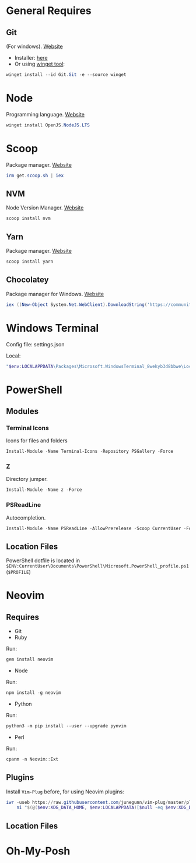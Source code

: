 General Requires
===================
## Git
(For windows). [Website](https://git-scm.com/)

* Installer: [here](https://github.com/git-for-windows/git/releases/download/v2.36.1.windows.1/Git-2.36.1-64-bit.exe)
* Or using [winget tool](https://docs.microsoft.com/en-us/windows/package-manager/winget):

```powershell
winget install --id Git.Git -e --source winget
```

# Node
Programming language. [Website](https://nodejs.org/en/)

```powershell
winget install OpenJS.NodeJS.LTS
```

# Scoop
Package manager. [Website](https://scoop.sh/)

```powershell
irm get.scoop.sh | iex
```

## NVM
Node Version Manager. [Website](https://github.com/nvm-sh/nvm)

```powershell
scoop install nvm
```

## Yarn
Package manager. [Website](https://yarnpkg.com/)

```powershell
scoop install yarn
```

## Chocolatey
Package manager for Windows. [Website](https://chocolatey.org/)

```powershell
iex ((New-Object System.Net.WebClient).DownloadString('https://community.chocolatey.org/install.ps1'))
```

Windows Terminal
===================
Config file: settings.json

Local:
```powershell
"$env:LOCALAPPDATA\Packages\Microsoft.WindowsTerminal_8wekyb3d8bbwe\LocalState\settings.json""
```

PowerShell
===================
## Modules

### Terminal Icons
Icons for files and folders

```powershell
Install-Module -Name Terminal-Icons -Repository PSGallery -Force
```

### Z
Directory jumper.

```powershell
Install-Module -Name z -Force
```

### PSReadLine
Autocompletion.

```powershell
Install-Module -Name PSReadLine -AllowPrerelease -Scoop CurrentUser -Force -SkipPublisherCheck
```

## Location Files

PowerShell dotfile is located in `$ENV:CurrentUser\Documents\PowerShell\Microsoft.PowerShell_profile.ps1` (`$PROFILE`)

Neovim
===================
## Requires

* Git
* Ruby

Run:
```powershell
gem install neovim
```

* Node

Run:
```powershell
npm install -g neovim
```

* Python

Run:
```powershell
python3 -m pip install --user --upgrade pynvim
```

* Perl

Run:
```powershell
cpanm -n Neovim::Ext
```

## Plugins

Install `Vim-Plug` before, for using Neovim plugins:

```powershell
iwr -useb https://raw.githubusercontent.com/junegunn/vim-plug/master/plug.vim |`
    ni "$(@($env:XDG_DATA_HOME, $env:LOCALAPPDATA)[$null -eq $env:XDG_DATA_HOME])/nvim-data/site/autoload/plug.vim" -Force
```


## Location Files

Oh-My-Posh
===================
